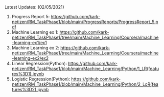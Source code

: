 Latest Updates:  (02/05/2021)  
1. Progress Report 5: https://github.com/kark-netizen/RM_TaskPhase1/blob/main/ProgressReports/ProgressReport_5.pdf  
2. Machine Learning ex 1: https://github.com/kark-netizen/RM_TaskPhase1/tree/main/Machine_Learning/Coursera/machine-learning-ex1/ex1  
3. Machine Learning ex 2: https://github.com/kark-netizen/RM_TaskPhase1/tree/main/Machine_Learning/Coursera/machine-learning-ex2/ex2  
4. Linear Regression(Python): https://github.com/kark-netizen/RM_TaskPhase1/blob/main/Machine_Learning/Python/1_LR(features%3D1).ipynb  
5. Logistic Regression(Python): https://github.com/kark-netizen/RM_TaskPhase1/blob/main/Machine_Learning/Python/2_LoR(features%3D2).ipynb
